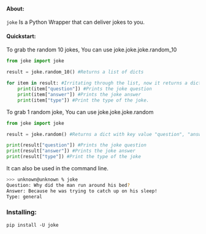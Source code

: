 #### About:

`joke` Is a Python Wrapper that can deliver jokes to you.

#### Quickstart:

To grab the random 10 jokes, You can use joke.joke.joke.random_10
```python
from joke import joke

result = joke.random_10() #Returns a list of dicts

for item in result: #Irritating through the list, now it returns a dict
    print(item["question"]) #Prints the joke question
    print(item["answer"]) #Prints the joke answer
    print(item["type"]) #Print the type of the joke.
```

To grab 1 random joke, You can use joke.joke.joke.random
```python
from joke import joke

result = joke.random() #Returns a dict with key value "question", "answer" and "type"

print(result["question"]) #Prints the joke question
print(result["answer"]) #Prints the joke answer
print(result["type"]) #Print the type of the joke
```

It can also be used in the command line.
```sh
>>> unknown@unknown % joke
Question: Why did the man run around his bed?
Answer: Because he was trying to catch up on his sleep!
Type: general
```

### Installing:
```
pip install -U joke
```